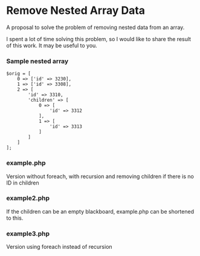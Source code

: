 # Remove Nested Array Data
A proposal to solve the problem of removing nested data from an array.

I spent a lot of time solving this problem, so I would like to share the result of this work. It may be useful to you.

### Sample nested array 

```
$orig = [
    0 => ['id' => 3230],
    1 => ['id' => 3308],
    2 => [
        'id' => 3310,
        'children' => [
            0 => [
                'id' => 3312    
            ],
            1 => [
                'id' => 3313
            ]
        ]
    ]
];
```

### example.php

Version without foreach, with recursion and removing children if there is no ID in children

### example2.php

If the children can be an empty blackboard, example.php can be shortened to this.

### example3.php

Version using foreach instead of recursion 
